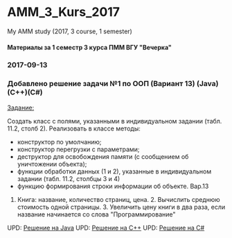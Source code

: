 # AMM_3_Kurs_2017
My AMM study (2017, 3 course, 1  semester)

#### Материалы за 1 семестр 3 курса ПММ ВГУ "Вечерка"

### 2017-09-13

### Добавлено решение задачи №1 по ООП (Вариант 13) (Java)(С++)(C#)
[Задание:](https://github.com/hroniko/AMM_3_Kurs_2017/blob/master/OOP/lab01/%D0%97%D0%B0%D0%B4%D0%B0%D0%BD%D0%B8%D0%B501.txt)

Создать класс с полями, указанными в индивидуальном задании (табл. 11.2, столб 2).
Реализовать в классе методы:
- конструктор по умолчанию;
- конструктор перегрузки с параметрами;
- деструктор для освобождения памяти (с сообщением об уничтожении объекта);
- функции обработки данных (1 и 2), указанные в индивидуальном задании (табл. 11.2, столбцы 3 и 4)
- функцию формирования строки информации об объекте.
Вар.13
1. Книга: название, количество страниц, цена. 2. Вычислить среднюю стоимость одной страницы. 3. Увеличить цену книги в два раза, если название начинается со слова "Программирование"

UPD: [Решение на Java](https://github.com/hroniko/AMM_3_Kurs_2017/tree/master/OOP/lab01/java)
UPD: [Решение на С++](https://github.com/hroniko/AMM_3_Kurs_2017/tree/master/OOP/lab01/c%2B%2B)
UPD: [Решение на С#](https://github.com/hroniko/AMM_3_Kurs_2017/tree/master/OOP/lab01/c%23/lab01)